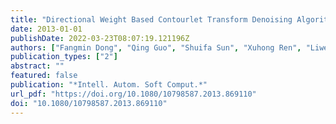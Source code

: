 ```yaml
---
title: "Directional Weight Based Contourlet Transform Denoising Algorithm for Oct Image (Intell. Autom. Soft Comput., 2013)"
date: 2013-01-01
publishDate: 2022-03-23T08:07:19.121196Z
authors: ["Fangmin Dong", "Qing Guo", "Shuifa Sun", "Xuhong Ren", "Liwen Wang", "Shiyu Feng", "Bruce Zhi Gao"]
publication_types: ["2"]
abstract: ""
featured: false
publication: "*Intell. Autom. Soft Comput.*"
url_pdf: "https://doi.org/10.1080/10798587.2013.869110"
doi: "10.1080/10798587.2013.869110"
---
```


